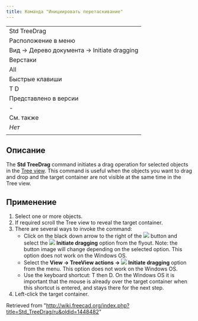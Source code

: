 ```yaml
---
title: Команда "Инициировать перетаскивание"
---
```

|  |
| --- |
| Std TreeDrag |
| Расположение в меню |
| Вид → Дерево документа → Initiate dragging |
| Верстаки |
| All |
| Быстрые клавиши |
| T D |
| Представлено в версии |
| - |
| См. также |
| *Нет* |
|  |

## Описание

The **Std TreeDrag** command initiates a drag operation for selected objects in the [Tree view](/Tree_view "Tree view"). This command is useful when the objects you want to drag and drop and the target container are not visible at the same time in the Tree view.

## Применение

1. Select one or more objects.
2. If required scroll the Tree view to reveal the target container.
3. There are several ways to invoke the command:
   * Click on the black down arrow to the right of the ![](/images/Std_TreeSyncView.svg) button and select the **![](/images/Std_TreeDrag.svg) Initiate dragging** option from the flyout. Note: the button image will change depending on the selected option. This option does not work on the Windows OS.
   * Select the **View → TreeView actions → ![](/images/Std_TreeDrag.svg) Initiate dragging** option from the menu. This option does not work on the Windows OS.
   * Use the keyboard shortcut: T then D. On the Windows OS it is important that the mouse is already over the target container when this shortcut is entered, and stays there for the next step.
4. Left-click the target container.

Retrieved from "<http://wiki.freecad.org/index.php?title=Std_TreeDrag/ru&oldid=1448482>"